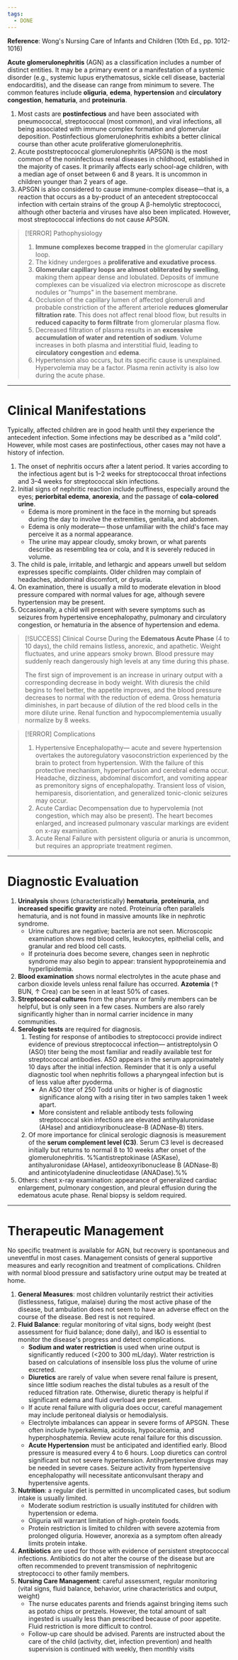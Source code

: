 ```yaml
---
tags:
  - DONE
---
```

**Reference**: Wong's Nursing Care of Infants and Children (10th Ed., pp. 1012-1016)

**Acute glomerulonephritis** (AGN) as a classification includes a number of distinct entities. It may be a primary event or a manifestation of a systemic disorder (e.g., systemic lupus erythematosus, sickle cell disease, bacterial endocarditis), and the disease can range from minimum to severe. The common features include **oliguria**, **edema**, **hypertension** and **circulatory congestion**, **hematuria**, and **proteinuria**.
1. Most casts are **postinfectious** and have been associated with pneumococcal, streptococcal (most common), and viral infections, all being associated with immune complex formation and glomerular deposition. Postinfectious glomerulonephritis exhibits a better clinical course than other acute proliferative glomerulonephritis.
2. Acute poststreptococcal glomerulonephritis (APSGN) is the most common of the noninfectious renal diseases in childhood, established in the majority of cases. It primarily affects early school-age children, with a median age of onset between 6 and 8 years. It is uncommon in children younger than 2 years of age.
3. APSGN is also considered to cause immune-complex disease—that is, a reaction that occurs as a by-product of an antecedent streptococcal infection with certain strains of the group A β-hemolytic streptococci, although other bacteria and viruses have also been implicated. However, most streptococcal infections do not cause APSGN.

>[!ERROR] Pathophysiology
>1. **Immune complexes become trapped** in the glomerular capillary loop.
>2. The kidney undergoes a **proliferative and exudative process**.
>3. **Glomerular capillary loops are almost obliterated by swelling**, making them appear dense and lobulated. Deposits of immune complexes can be visualized via electron microscope as discrete nodules or "humps" in the basement membrane.
>4. Occlusion of the capillary lumen of affected glomeruli and probable constriction of the afferent arteriole **reduces glomerular filtration rate**. This does not affect renal blood flow, but results in **reduced capacity to form filtrate** from glomerular plasma flow.
>5. Decreased filtration of plasma results in an **excessive accumulation of water and retention of sodium**. Volume increases in both plasma and interstitial fluid, leading to **circulatory congestion** and **edema**.
>6. Hypertension also occurs, but its specific cause is unexplained. Hypervolemia may be a factor. Plasma renin activity is also low during the acute phase.

___

# Clinical Manifestations
Typically, affected children are in good health until they experience the antecedent infection. Some infections may be described as a "mild cold". However, while most cases are postinfectious, other cases may not have a history of infection.
1. The onset of nephritis occurs after a latent period. It varies according to the infectious agent but is 1–2 weeks for streptococcal throat infections and 3–4 weeks for streptococcal skin infections.
2. Initial signs of nephritic reaction include puffiness, especially around the eyes; **periorbital edema**, **anorexia**, and the passage of **cola-colored urine**.
	- Edema is more prominent in the face in the morning but spreads during the day to involve the extremities, genitalia, and abdomen.
	- Edema is only moderate— those unfamiliar with the child's face may perceive it as a normal appearance.
	- The urine may appear cloudy, smoky brown, or what parents describe as resembling tea or cola, and it is severely reduced in volume.
3. The child is pale, irritable, and lethargic and appears unwell but seldom expresses specific complaints. Older children may complain of headaches, abdominal discomfort, or dysuria.
4. On examination, there is usually a mild to moderate elevation in blood pressure compared with normal values for age, although severe hypertension may be present.
5. Occasionally, a child will present with severe symptoms such as seizures from hypertensive encephalopathy, pulmonary and circulatory congestion, or hematuria in the absence of hypertension and edema.

>[!SUCCESS] Clinical Course
>During the **Edematous Acute Phase** (4 to 10 days), the child remains listless, anorexic, and apathetic. Weight fluctuates, and urine appears smoky brown. Blood pressure may suddenly reach dangerously high levels at any time during this phase.
>
>The first sign of improvement is an increase in urinary output with a corresponding decrease in body weight. With diuresis the child begins to feel better, the appetite improves, and the blood pressure decreases to normal with the reduction of edema. Gross hematuria diminishes, in part because of dilution of the red blood cells in the more dilute urine. Renal function and hypocomplementemia usually normalize by 8 weeks.

>[!ERROR] Complications
>1. Hypertensive Encephalopathy— acute and severe hypertension overtakes the autoregulatory vasoconstriction experienced by the brain to protect from hypertension. With the failure of this protective mechanism, hyperperfusion and cerebral edema occur. Headache, dizziness, abdominal discomfort, and vomiting appear as premonitory signs of encephalopathy. Transient loss of vision, hemiparesis, disorientation, and generalized tonic-clonic seizures may occur.
>2. Acute Cardiac Decompensation due to hypervolemia (not congestion, which may also be present). The heart becomes enlarged, and increased pulmonary vascular markings are evident on x-ray examination.
>3. Acute Renal Failure with persistent oliguria or anuria is uncommon, but requires an appropriate treatment regimen.

___

# Diagnostic Evaluation
1. **Urinalysis** shows (characteristically) **hematuria**, **proteinuria**, and **increased specific gravity** are noted. Proteinuria often parallels hematuria, and is not found in massive amounts like in nephrotic syndrome.
	- Urine cultures are negative; bacteria are not seen. Microscopic examination shows red blood cells, leukocytes, epithelial cells, and granular and red blood cell casts.
	- If proteinuria does become severe, changes seen in nephrotic syndrome may also begin to appear: transient hypoproteinemia and hyperlipidemia.
2. **Blood examination** shows normal electrolytes in the acute phase and carbon dioxide levels unless renal failure has occurred. **Azotemia** (↑ BUN, ↑ Crea) can be seen in at least 50% of cases.
3. **Streptococcal cultures** from the pharynx or family members can be helpful, but is only seen in a few cases. Numbers are also rarely significantly higher than in normal carrier incidence in many communities.
4. **Serologic tests** are required for diagnosis.
	1. Testing for response of antibodies to streptococci provide indirect evidence of previous streptococcal infection— antistreptolysin O (ASO) titer being the most familiar and readily available test for streptococcal antibodies. ASO appears in the serum approximately 10 days after the initial infection. Reminder that it is only a useful diagnostic tool when nephritis follows a pharyngeal infection but is of less value after pyoderma.
		- An ASO titer of 250 Todd units or higher is of diagnostic significance along with a rising titer in two samples taken 1 week apart.
		- More consistent and reliable antibody tests following streptococcal skin infections are elevated antihyaluronidase (AHase) and antidioxyribonuclease-B (ADNase-B) titers.
	2. Of more importance for clinical serologic diagnosis is measurement of the **serum complement level (C3)**. Serum C3 level is decreased initially but returns to normal 8 to 10 weeks after onset of the glomerulonephritis.
%%antistreptokinase (ASKase), antihyaluronidase (AHase), antideoxyribonuclease B (ADNase-B) and antinicotyladenine dinucleotidase (ANADase).%%
5. Others: chest x-ray examination: appearance of generalized cardiac enlargement, pulmonary congestion, and pleural effusion during the edematous acute phase. Renal biopsy is seldom required.

___

# Therapeutic Management
No specific treatment is available for AGN, but recovery is spontaneous and uneventful in most cases. Management consists of general supportive measures and early recognition and treatment of complications. Children with normal blood pressure and satisfactory urine output may be treated at home.
1. **General Measures**: most children voluntarily restrict their activities (listlessness, fatigue, malaise) during the most active phase of the disease, but ambulation does not seem to have an adverse effect on the course of the disease. Bed rest is not required.
2. **Fluid Balance**: regular monitoring of vital signs, body weight (best assessment for fluid balance; done daily), and I&O is essential to monitor the disease's progress and detect complications.
	- **Sodium and water restriction** is used when urine output is significantly reduced (<200 to 300 mL/day). Water restriction is based on calculations of insensible loss plus the volume of urine excreted.
	- **Diuretics** are rarely of value when severe renal failure is present, since little sodium reaches the distal tubules as a result of the reduced filtration rate. Otherwise, diuretic therapy is helpful if significant edema and fluid overload are present.
	- If acute renal failure with oliguria does occur, careful management may include peritoneal dialysis or hemodialysis.
	- Electrolyte imbalances can appear in severe forms of APSGN. These often include hyperkalemia, acidosis, hypocalcemia, and hyperphosphatemia. Review acute renal failure for this discussion.
	- **Acute Hypertension** must be anticipated and identified early. Blood pressure is measured every 4 to 6 hours. Loop diuretics can control significant but not severe hypertension. Antihypertensive drugs may be needed in severe cases. Seizure activity from hypertensive encephalopathy will necessitate anticonvulsant therapy and hypertensive agents.
3. **Nutrition**: a regular diet is permitted in uncomplicated cases, but sodium intake is usually limited.
	- Moderate sodium restriction is usually instituted for children with hypertension or edema.
	- Oliguria will warrant limitation of high-protein foods.
	- Protein restriction is limited to children with severe azotemia from prolonged oliguria. However, anorexia as a symptom often already limits protein intake.
4. **Antibiotics** are used for those with evidence of persistent streptococcal infections. Antibiotics do not alter the course of the disease but are often recommended to prevent transmission of nephritogenic streptococci to other family members.
5. **Nursing Care Management**: careful assessment, regular monitoring (vital signs, fluid balance, behavior, urine characteristics and output, weight)
	- The nurse educates parents and friends against bringing items such as potato chips or pretzels. However, the total amount of salt ingested is usually less than prescribed because of poor appetite. Fluid restriction is more difficult to control.
	- Follow-up care should be advised. Parents are instructed about the care of the child (activity, diet, infection prevention) and health supervision is continued with weekly, then monthly visits
